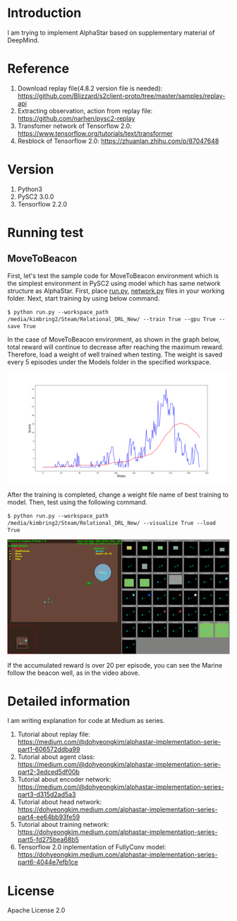 # Introduction
I am trying to implement AlphaStar based on supplementary material of DeepMind.

# Reference
1. Download replay file(4.8.2 version file is needed): https://github.com/Blizzard/s2client-proto/tree/master/samples/replay-api
2. Extracting observation, action from replay file: https://github.com/narhen/pysc2-replay
3. Transfomer network of Tensorflow 2.0: https://www.tensorflow.org/tutorials/text/transformer
4. Resblock of Tensorflow 2.0: https://zhuanlan.zhihu.com/p/87047648

# Version
1. Python3
2. PySC2 3.0.0
3. Tensorflow 2.2.0

# Running test
## MoveToBeacon
First, let's test the sample code for MoveToBeacon environment which is the simplest environment in PySC2 using model which has same network structure as AlphaStar. First, place [run.py](https://github.com/kimbring2/AlphaStar_Implementation/blob/master/run.py), [network.py](https://github.com/kimbring2/AlphaStar_Implementation/blob/master/network.py) files in your working folder. Next, start training by using below command.

```
$ python run.py --workspace_path /media/kimbring2/Steam/Relational_DRL_New/ --train True --gpu True --save True
```

In the case of MoveToBeacon environment, as shown in the graph below, total reward will continue to decrease after reaching the maximum reward. Therefore, load a weight of well trained when testing. The weight is saved every 5 episodes under the Models folder in the specified workspace.

<img src="image/MoveToBeacon_A2C.png" width="600">

After the training is completed, change a weight file name of best training to model. Then, test using the following command.

```
$ python run.py --workspace_path /media/kimbring2/Steam/Relational_DRL_New/ --visualize True --load True
```

<img src="image/alphastar_beacon.gif" width="600">

If the accumulated reward is over 20 per episode, you can see the Marine follow the beacon well, as in the video above.

# Detailed information
I am writing explanation for code at Medium as series.

1. Tutorial about replay file: https://medium.com/@dohyeongkim/alphastar-implementation-serie-part1-606572ddba99
2. Tutorial about agent class: https://medium.com/@dohyeongkim/alphastar-implementation-serie-part2-3edced5df00b
3. Tutorial about encoder network: https://medium.com/@dohyeongkim/alphastar-implementation-series-part3-d315d2ad5a3
4. Tutorial about head network: https://dohyeongkim.medium.com/alphastar-implementation-series-part4-ee64bb93fe59
5. Tutorial about training network: https://dohyeongkim.medium.com/alphastar-implementation-series-part5-fd275bea68b5
6. Tensorflow 2.0 inplementation of FullyConv model: https://dohyeongkim.medium.com/alphastar-implementation-series-part6-4044e7efb1ce

# License
Apache License 2.0
